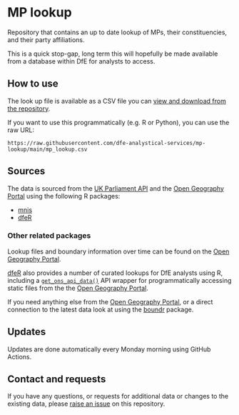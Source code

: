 # MP lookup

Repository that contains an up to date lookup of MPs, their constituencies, and their party affiliations.

This is a quick stop-gap, long term this will hopefully be made available from a database within DfE for analysts to access.

## How to use

The look up file is available as a CSV file you can [view and download from the repository]().

If you want to use this programmatically (e.g. R or Python), you can use the raw URL:

```
https://raw.githubusercontent.com/dfe-analystical-services/mp-lookup/main/mp_lookup.csv
```

## Sources

The data is sourced from the [UK Parliament API](http://data.parliament.uk/membersdataplatform/default.aspx) and the [Open Geography Portal](https://geoportal.statistics.gov.uk/) using the following R packages:
- [mnis](https://docs.evanodell.com/mnis/)
- [dfeR](https://github.com/dfe-analytical-services/dfeR)

### Other related packages

Lookup files and boundary information over time can be found on the [Open Geography Portal](https://geoportal.statistics.gov.uk/).

[dfeR](https://github.com/dfe-analytical-services/dfeR) also provides a number of curated lookups for DfE analysts using R, including a [`get_ons_api_data()`](https://dfe-analytical-services.github.io/dfeR/reference/get_ons_api_data.html) API wrapper for programmatically accessing static files from the the [Open Geography Portal](https://geoportal.statistics.gov.uk/).

If you need anything else from the [Open Geography Portal](https://geoportal.statistics.gov.uk/), or a direct connection to the latest data look at using the [boundr](https://github.com/francisbarton/boundr) package.

## Updates

Updates are done automatically every Monday morning using GitHub Actions.

## Contact and requests

If you have any questions, or requests for additional data or changes to the existing data, please [raise an issue]() on this repository.